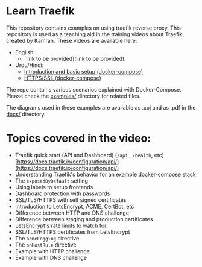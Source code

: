 # Learn Traefik
This repository contains examples on using traefik reverse proxy. This repository is used as a teaching aid in the training videos about Traefik, created by Kamran. These videos are available here:

* English:
    * [link to be provided](link to be provided). 
* Urdu/Hindi: 
    * [Introduction and basic setup (docker-compose)](https://youtu.be/CakHQs-GRJs) 
    * [HTTPS/SSL (docker-compose)](https://youtu.be/hwqsosJJ5S0)

The repo contains various scenarios explained with Docker-Compose. Please check the [examples/](examples/) directory for related files.

The diagrams used in these examples are available as .xoj and as .pdf in the [docs/](docs/) directory.

# Topics covered in the video:
* Traefik quick start (API and Dashboard) (`/api` , `/health`, etc) [https://docs.traefik.io/configuration/api/](https://docs.traefik.io/configuration/api/)
* Understanding Traefik's behavior for an example docker-compose stack
* The `exposedByDefault` setting
* Using labels to setup frontends
* Dashboard protection with passwords
* SSL/TLS/HTTPS with self signed certificates
* Introduction to LetsEncrypt, ACME, CertBot, etc
* Difference between HTTP and DNS challenge
* Difference between staging and production certificates
* LetsEncrypt's rate limits to watch for
* SSL/TLS/HTTPS certificates from LetsEncrypt
* The `acmeLogging` directive
* The `onHostRule` directive
* Example with HTTP challenge
* Example with DNS challenge

